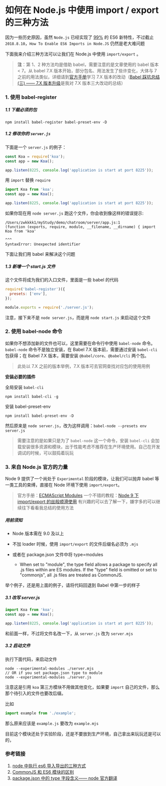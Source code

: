 # 如何在 Node.js 中使用 import / export 的三种方法

因为一些历史原因，虽然 `Node.js` 已经实现了 [99%](https://node.green/) 的 ES6 新特性，不过截止 `2018.8.10`，`How To Enable ES6 Imports in Node.JS` 仍然是老大难问题

下面我来介绍三种方法可以让我们在 Node.js 中使用 `import/export` 。

> **注**：第 1、2 种方法均是借助 babel，需要注意的是文章使用的 babel 版本 < 7。从 babel 7.X 版本开始，部分包名、用法发生了些许变化，大体与 7 之前的用法类似，详细请到[官方手册](https://babeljs.io/docs/en/v7-migration)学习 7.X 版本的改动（[Babel 踩坑总结(三) —— 7.X 版本升级](https://blog.csdn.net/zwkkkk1/article/details/89145454)是我对 7.X 版本三大改动的总结）

### 1. 使用 babel-register

##### 1.1 下载必须的包

```shell
npm install babel-register babel-preset-env -D
```

##### 1.2 修改你的 `server.js`

下面是一个 `server.js` 的例子：

```js
const Koa = require('koa');
const app = new Koa();

app.listen(8225, console.log('application is start at port 8225'));
```

用 `import` 替换 `require`

```js
import Koa from 'koa';
const app = new Koa();

app.listen(8225, console.log('application is start at port 8225'));
```

如果你现在用 `node server.js` 跑这个文件，你会收到像这样的错误提示:

```
/Users/zwkkkk1/myStudy/demo/chatroom/server/app.js:1
(function (exports, require, module, __filename, __dirname) { import Koa from 'koa'
                                                                     ^^^
SyntaxError: Unexpected identifier
```

下面让我们用 babel 来解决这个问题

##### 1.3 新增一个 start.js 文件

这个文件将成为我们的入口文件，里面是一些 babel 的代码

```js
require('babel-register')({
  presets: ['env'],
});

module.exports = require('./server.js');
```

注意，接下来不是 `node server.js`，而是用 `node start.js` 来启动这个文件

### 2. 使用 babel-node 命令

如果你不想添加新的文件也可以，这里需要在命令行中使用 `babel-node` 命令。`babel-node` 命令不是独立安装，在 Babel 7.X 版本前，需要通过安装 `babel-cli` 包获得；在 Babel 7.X 版本，需要安装 `@babel/core`、`@babel/cli` 两个包。

> 此处以 7.X 之前的版本举例，7.X 版本可去官网查找对应包的使用用例

**安装必要的插件**

全局安装 `babel-cli`

```shell
npm install babel-cli -g
```

安装 babel-preset-env

```shell
npm install babel-preset-env -D
```

然后原来是 `node server.js`，改为这样调用：`babel-node --presets env server.js`

> 需要注意的是如果只是为了 `babel-node` 这一个命令，安装 `babel-cli` 会加载安装很多资源和模块，出于性能考虑不推荐在生产环境使用。自己在开发调试的时候，可以鼓捣着玩玩

### 3. 来自 Node.js 官方的力量

Node 9 提供了一个尚处于 `Experimental` 阶段的模块，让我们可以抛弃 babel 等一类工具的束缚，直接在 Node 环境下使用 `import/export`。

> 官方手册：[ECMAScript Modules](http://nodejs.cn/api/esm.html#esm_ecmascript_modules)
> 一个不错的教程：[Node 9 下 import/export 的丝般顺滑使用](https://github.com/ChenShenhai/blog/issues/24)
> 有兴趣的可以去了解一下，嫌字多的可以继续往下看看我总结的使用方法

##### 用前须知

- Node 版本需在 9.0 及以上
- 不加 loader 时候，使用 `import/export` 的文件后缀名必须为 `.mjs`
- 或者在 package.json 文件中将 type=modules

  - When set to "module", the type field allows a package to specify all .js files within are ES modules. If the "type" field is omitted or set to "commonjs", all .js files are treated as CommonJS.

举个例子，还是用上面的例子，请将代码回退到 Babel 中第一步的样子

##### 3.1 改写 server.js

```js
import Koa from 'koa';
const app = new Koa();

app.listen(8225, console.log('application is start at port 8225'));
```

和前面一样，不过将文件名改一下，从 `server.js` 改为 `server.mjs`

##### 3.2 启动文件

执行下面代码，来启动文件

```shell
node --experimental-modules ./server.mjs
// OR if you set package.json type to module
node --experimental-modules ./server.js
```

注意这是引用 `koa` 第三方模块不用做其他变化，如果要 `import` 自己的文件，那么那个待引入的文件也要改后缀。

比如

```js
import example from './example';
```

那么原来应该是 `example.js` 要改为 `example.mjs`

目前这个模块还处于实验阶段，还是不要放到生产环境，自己拿出来玩玩还是可以的，

### 参考链接

1. [node 中执行 es6 导入导出的三种方式](https://blog.csdn.net/zwkkkk1/article/details/81564971)
2. [CommonJS 和 ES6 模块的区别](https://juejin.cn/post/6844904067651600391#heading-6)
3. [package.json 中的 type 字段含义—— node 官方翻译](https://blog.csdn.net/huzhenv5/article/details/105232187)
